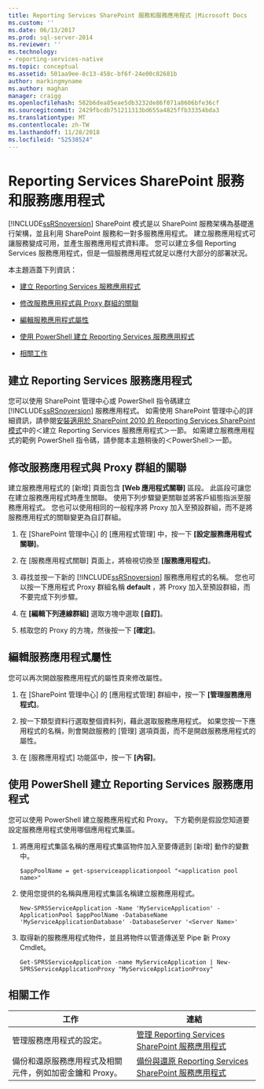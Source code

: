 ```yaml
---
title: Reporting Services SharePoint 服務和服務應用程式 |Microsoft Docs
ms.custom: ''
ms.date: 06/13/2017
ms.prod: sql-server-2014
ms.reviewer: ''
ms.technology:
- reporting-services-native
ms.topic: conceptual
ms.assetid: 501aa9ee-8c13-458c-bf6f-24e00c82681b
author: markingmyname
ms.author: maghan
manager: craigg
ms.openlocfilehash: 582b6dea85eae5db3232de86f071a8606bfe36cf
ms.sourcegitcommit: 2429fbcdb751211313bd655a4825ffb33354bda3
ms.translationtype: MT
ms.contentlocale: zh-TW
ms.lasthandoff: 11/28/2018
ms.locfileid: "52538524"
---
```

# <a name="reporting-services-sharepoint-service-and-service-applications"></a>Reporting Services SharePoint 服務和服務應用程式
  [!INCLUDE[ssRSnoversion](../includes/ssrsnoversion-md.md)] SharePoint 模式是以 SharePoint 服務架構為基礎進行架構，並且利用 SharePoint 服務和一對多服務應用程式。 建立服務應用程式可讓服務變成可用，並產生服務應用程式資料庫。 您可以建立多個 Reporting Services 服務應用程式，但是一個服務應用程式就足以應付大部分的部署狀況。  
  
 本主題涵蓋下列資訊：  
  
-   [建立 Reporting Services 服務應用程式](#bkmk_createapp)  
  
-   [修改服務應用程式與 Proxy 群組的關聯](#bkmk_associations)  
  
-   [編輯服務應用程式屬性](#bkmk_editserviceapplication)  
  
-   [使用 PowerShell 建立 Reporting Services 服務應用程式](#bkmk_powershell_create_ssrs_serviceapp)  
  
-   [相關工作](#bkmk_related)  
  
##  <a name="bkmk_createapp"></a> 建立 Reporting Services 服務應用程式  
 您可以使用 SharePoint 管理中心或 PowerShell 指令碼建立 [!INCLUDE[ssRSnoversion](../includes/ssrsnoversion-md.md)] 服務應用程式。 如需使用 SharePoint 管理中心的詳細資訊，請參閱[安裝適用於 SharePoint 2010 的 Reporting Services SharePoint 模式](../../2014/sql-server/install/install-reporting-services-sharepoint-mode-for-sharepoint-2010.md)中的＜建立 Reporting Services 服務應用程式＞一節。 如需建立服務應用程式的範例 PowerShell 指令碼，請參閱本主題稍後的＜PowerShell＞一節。  
  
##  <a name="bkmk_associations"></a> 修改服務應用程式與 Proxy 群組的關聯  
 建立服務應用程式的 [新增] 頁面包含 **[Web 應用程式關聯]** 區段。 此區段可讓您在建立服務應用程式時產生關聯。 使用下列步驟變更關聯並將客戶組態指派至服務應用程式。 您也可以使用相同的一般程序將 Proxy 加入至預設群組，而不是將服務應用程式的關聯變更為自訂群組。  
  
1.  在 [SharePoint 管理中心] 的 [應用程式管理] 中，按一下 **[設定服務應用程式關聯]**。  
  
2.  在 [服務應用程式關聯] 頁面上，將檢視切換至 **[服務應用程式]**。  
  
3.  尋找並按一下新的 [!INCLUDE[ssRSnoversion](../includes/ssrsnoversion-md.md)] 服務應用程式的名稱。 您也可以按一下應用程式 Proxy 群組名稱 **default** ，將 Proxy 加入至預設群組，而不要完成下列步驟。  
  
4.  在 **[編輯下列連線群組]** 選取方塊中選取 **[自訂]**。  
  
5.  核取您的 Proxy 的方塊，然後按一下 **[確定]**。  
  
##  <a name="bkmk_editserviceapplication"></a> 編輯服務應用程式屬性  
 您可以再次開啟服務應用程式的屬性頁來修改屬性。  
  
1.  在 [SharePoint 管理中心] 的 [應用程式管理] 群組中，按一下 **[管理服務應用程式]**。  
  
2.  按一下類型資料行選取整個資料列，藉此選取服務應用程式。 如果您按一下應用程式的名稱，則會開啟服務的 [管理] 選項頁面，而不是開啟服務應用程式的屬性。  
  
3.  在 [服務應用程式] 功能區中，按一下 **[內容]**。  
  
##  <a name="bkmk_powershell_create_ssrs_serviceapp"></a> 使用 PowerShell 建立 Reporting Services 服務應用程式  
 您可以使用 PowerShell 建立服務應用程式和 Proxy。 下方範例是假設您知道要設定服務應用程式使用哪個應用程式集區。  
  
1.  將應用程式集區名稱的應用程式集區物件加入至要傳遞到 [新增] 動作的變數中。  
  
    ```  
    $appPoolName = get-spserviceapplicationpool "<application pool name>"  
    ```  
  
2.  使用您提供的名稱與應用程式集區名稱建立服務應用程式。  
  
    ```  
    New-SPRSServiceApplication -Name 'MyServiceApplication' -ApplicationPool $appPoolName -DatabaseName 'MyServiceApplicationDatabase' -DatabaseServer '<Server Name>'  
    ```  
  
3.  取得新的服務應用程式物件，並且將物件以管道傳送至 Pipe 新 Proxy Cmdlet。  
  
    ```  
    Get-SPRSServiceApplication -name MyServiceApplication | New-SPRSServiceApplicationProxy "MyServiceApplicationProxy"  
    ```  
  
##  <a name="bkmk_related"></a> 相關工作  
  
|工作|連結|  
|----------|----------|  
|管理服務應用程式的設定。|[管理 Reporting Services SharePoint 服務應用程式](../../2014/reporting-services/manage-a-reporting-services-sharepoint-service-application.md)|  
|備份和還原服務應用程式及相關元件，例如加密金鑰和 Proxy。|[備份與還原 Reporting Services SharePoint 服務應用程式](../../2014/reporting-services/backup-and-restore-reporting-services-sharepoint-service-applications.md)|  
  
  
